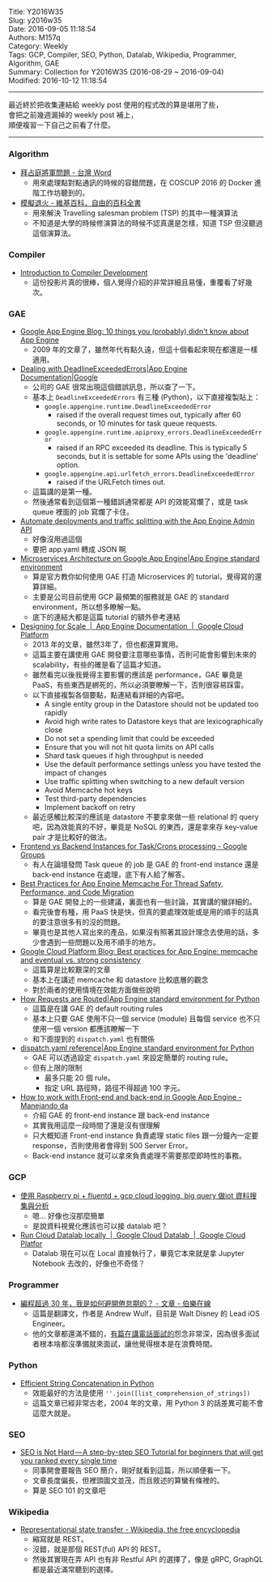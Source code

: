 Title: Y2016W35  
Slug: y2016w35  
Date: 2016-09-05 11:18:54  
Authors: M157q  
Category: Weekly  
Tags: GCP, Compiler, SEO, Python, Datalab, Wikipedia, Programmer, Algorithm, GAE  
Summary: Collection for Y2016W35 (2016-08-29 ~ 2016-09-04)  
Modified: 2016-10-12 11:18:54  
  
  
---  
  
最近終於把收集連結給 weekly post 使用的程式改的算是堪用了些，  
會把之前幾週漏掉的 weekly post 補上，  
順便複習一下自己之前看了什麼。  
  
---  
  
### Algorithm  
  
+ [拜占庭將軍問題 - 台灣 Word](http://www.twword.com/wiki/%E6%8B%9C%E5%8D%A0%E5%BA%AD%E5%B0%87%E8%BB%8D%E5%95%8F%E9%A1%8C)  
    + 用來處理點對點通訊的時候的容錯問題，在 COSCUP 2016 的 Docker 進階工作坊聽到的。  
+ [模擬退火 - 維基百科，自由的百科全書](https://zh.wikipedia.org/zh-tw/%E6%A8%A1%E6%8B%9F%E9%80%80%E7%81%AB)  
    + 用來解決 Travelling salesman problem (TSP) 的其中一種演算法  
    + 不知道是大學的時候修演算法的時候不認真還是怎樣，知道 TSP 但沒聽過這個演算法。  
  
  
### Compiler  
  
+ [Introduction to Compiler Development](http://slide.logan.tw/compiler-intro/#/2/15)  
    + 這份投影片真的很棒，個人覺得介紹的非常詳細且易懂，重覆看了好幾次。  
  
  
### GAE  
  
+ [Google App Engine Blog: 10 things you (probably) didn't know about App Engine](http://googleappengine.blogspot.tw/2009/06/10-things-you-probably-didnt-know-about.html)  
    + 2009 年的文章了，雖然年代有點久遠，但這十個看起來現在都還是一樣適用。  
+ [Dealing with DeadlineExceededErrors|App Engine Documentation|Google](https://cloud.google.com/appengine/articles/deadlineexceedederrors)  
    + 公司的 GAE 很常出現這個錯誤訊息，所以查了一下。  
    + 基本上 `DeadlineExceededErrors` 有三種 (Python)，以下直接複製貼上：  
        + `google.appengine.runtime.DeadlineExceededError`  
            + raised if the overall request times out, typically after 60 seconds, or 10 minutes for task queue requests.  
        + `google.appengine.runtime.apiproxy_errors.DeadlineExceededError`  
            + raised if an RPC exceeded its deadline. This is typically 5 seconds, but it is settable for some APIs using the 'deadline' option.  
        + `google.appengine.api.urlfetch_errors.DeadlineExceededError`  
            + raised if the URLFetch times out.  
    + 這篇講的是第一種。  
    + 然後通常看到這個第一種錯誤通常都是 API 的效能寫爛了，或是 task queue 裡面的 job 寫爛了卡住。  
+ [Automate deployments and traffic splitting with the App Engine Admin API](https://cloudplatform.googleblog.com/2016/08/automate-deployments-and-traffic-splitting-with-the-App-Engine-Admin-API.html)  
    + 好像沒用過這個  
    + 要把 app.yaml 轉成 JSON 啊  
+ [Microservices Architecture on Google App Engine|App Engine standard environment](https://cloud.google.com/appengine/docs/python/microservices-on-app-engine)  
    + 算是官方教你如何使用 GAE 打造 Microservices 的 tutorial，覺得寫的還算詳細。  
    + 主要是公司目前使用 GCP 最頻繁的服務就是 GAE 的 standard environment，所以想多瞭解一點。  
    + 底下的連結大都是這篇 tutorial 的額外參考連結  
+ [Designing for Scale  |  App Engine Documentation  |  Google Cloud Platform](https://cloud.google.com/appengine/articles/scalability)  
    + 2013 年的文章，雖然3年了，但也都還算實用。  
    + 這篇主要在講使用 GAE 開發要注意哪些事情，否則可能會影響到未來的 scalability，有些的確是看了這篇才知道。  
    + 雖然看完以後我覺得主要影響的應該是 performance，GAE 畢竟是 PaaS，有些東西是綁死的，所以必須要瞭解一下，否則很容易踩雷。  
    + 以下直接複製各個要點，點連結看詳細的內容吧。  
        + A single entity group in the Datastore should not be updated too rapidly  
        + Avoid high write rates to Datastore keys that are lexicographically close  
        + Do not set a spending limit that could be exceeded  
        + Ensure that you will not hit quota limits on API calls  
        + Shard task queues if high throughput is needed  
        + Use the default performance settings unless you have tested the impact of changes  
        + Use traffic splitting when switching to a new default version  
        + Avoid Memcache hot keys  
        + Test third-party dependencies  
        + Implement backoff on retry  
    + 最近感觸比較深的應該是 datastore 不要拿來做一些 relational 的 query 吧，因為效能真的不好，畢竟是 NoSQL 的東西，還是拿來存 key-value pair 才是比較好的做法。  
+ [Frontend vs Backend Instances for Task/Crons processing - Google Groups](https://groups.google.com/forum/#!topic/google-appengine/DbWfCDmKj90)  
    + 有人在論壇發問 Task queue 的 job 是 GAE 的 front-end instance 還是 back-end instance 在處理，底下有人給了解答。  
+ [Best Practices for App Engine Memcache For Thread Safety, Performance, and Code Migration](https://cloud.google.com/appengine/articles/best-practices-for-app-engine-memcache)  
    + 算是 GAE 開發上的一些建議，裏面也有一些討論，其實講的蠻詳細的。  
    + 看完後會有種，用 PaaS 快是快，但真的要處理效能或是用的順手的話真的要注意很多有的沒的問題。  
    + 畢竟也是其他人寫出來的產品，如果沒有照著其設計理念去使用的話，多少會遇到一些問題以及用不順手的地方。  
+ [Google Cloud Platform Blog: Best practices for App Engine: memcache and eventual vs. strong consistency](https://cloudplatform.googleblog.com/2013/12/best-practices-for-app-engine-memcache.html)  
    + 這篇算是比較艱深的文章  
    + 基本上在講述 memcache 和 datastore 比較底層的觀念  
    + 對於兩者的使用情境在效能方面做些說明  
+ [How Requests are Routed|App Engine standard environment for Python](https://cloud.google.com/appengine/docs/python/how-requests-are-routed#routing_via_url)  
    + 這篇是在講 GAE 的 default routing rules  
    + 基本上只要 GAE 使用不只一個 service (module) 且每個 service 也不只使用一個 version 都應該瞭解一下  
    + 和下面提到的 `dispatch.yaml` 也有關係  
+ [dispatch.yaml reference|App Engine standard environment for Python](https://cloud.google.com/appengine/docs/python/config/dispatchref)  
    + GAE 可以透過設定 `dispatch.yaml` 來設定簡單的 routing rule。  
    + 但有上限的限制  
        + 最多只能 20 個 rule。  
        + 指定 URL 路徑時，路徑不得超過 100 字元。  
+ [How to work with Front-end and back-end in Google App Engine - Manejando da](http://www.manejandodatos.es/2014/12/work-front-end-back-end-google-app-engine/)  
    + 介紹 GAE 的 front-end instance 跟 back-end instance  
    + 其實我用這麼一段時間了還是沒有很理解  
    + 只大概知道 Front-end instance 負責處理 static files 跟一分鐘內一定要 response，否則使用者會得到 500 Server Error。  
    + Back-end instance 就可以拿來負責處理不需要那麼即時性的事務。  
  
  
### GCP  
  
+ [使用 Raspberry pi + fluentd + gcp cloud logging, big query 做iot 資料搜集與分析](http://www.slideshare.net/peihsinsu/raspberry-pi-fluentd-gcp-cloud-logging-big-query-iot)  
    + 嗯... 好像也沒那麼簡單  
    + 是說資料視覺化應該也可以接 datalab 吧？  
+ [Run Cloud Datalab locally  |  Google Cloud Datalab  |  Google Cloud Platfor](https://cloud.google.com/datalab/docs/quickstarts/quickstart-local)  
    + Datalab 現在可以在 Local 直接執行了，畢竟它本來就是拿 Jupyter Notebook 去改的，好像也不奇怪？  
  
  
### Programmer  
  
+ [編程超過 30 年，我是如何避開倦怠期的？ - 文章 - 伯樂在線](http://blog.jobbole.com/100737/)  
    + 這篇是翻譯文，作者是 Andrew Wulf，目前是 Walt Disney 的 Lead iOS Engineer。  
    + 他的文章都還滿不錯的，[有篇在講電話面試的](http://thecodist.com/article/phone-interviews-can-be-so-painful-to-do)怨念非常深，因為很多面試者根本啥都沒準備就來面試，讓他覺得根本是在浪費時間。  
  
  
### Python  
  
+ [Efficient String Concatenation in Python](http://waymoot.org/home/python_string/)  
    + 效能最好的方法是使用 `''.join([list_comprehension_of_strings])`  
    + 這篇文章已經非常古老，2004 年的文章，用 Python 3 的話差異可能不會這麼大就是。  
  
  
### SEO  
  
+ [SEO is Not Hard — A step-by-step SEO Tutorial for beginners that will get you ranked every single time](https://medium.com/startup-grind/seo-is-not-hard-a-step-by-step-seo-tutorial-for-beginners-that-will-get-you-ranked-every-single-1b903b3ab6bb)  
    + 同事開會要報告 SEO 簡介，剛好就看到這篇，所以順便看一下。  
    + 文章長度偏長，但裡頭圖文並茂，而且敘述的算蠻有條裡的。  
    + 算是 SEO 101 的文章吧  
  
  
### Wikipedia  
  
+ [Representational state transfer - Wikipedia, the free encyclopedia](http://en.wikipedia.org/wiki/Representational_state_transfer)  
    + 縮寫就是 REST。  
    + 沒錯，就是那個 REST(ful) API 的 REST。  
    + 然後其實現在弄 API 也有非 Restful API 的選擇了，像是 gRPC, GraphQL 都是最近滿常聽到的選擇。  
